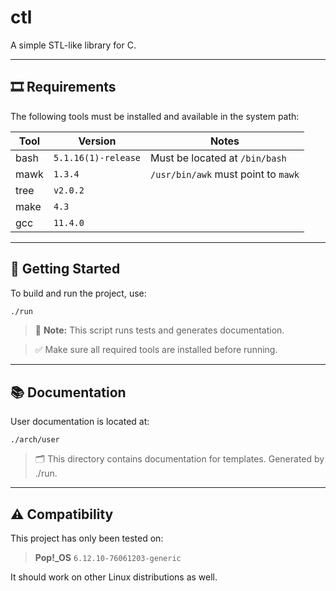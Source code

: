 # ctl

A simple STL-like library for C.

---

## 🎞️ Requirements

The following tools must be installed and available in the system path:

| Tool | Version             | Notes                               |
| ---- | ------------------- | ----------------------------------- |
| bash | `5.1.16(1)-release` | Must be located at `/bin/bash`      |
| mawk | `1.3.4`             | `/usr/bin/awk` must point to `mawk` |
| tree | `v2.0.2`            |                                     |
| make | `4.3`               |                                     |
| gcc  | `11.4.0`            |                                     |

---

## 🚀 Getting Started

To build and run the project, use:

```bash
./run
```

> 🔧 **Note:** This script runs tests and generates documentation.

> ✅ Make sure all required tools are installed before running.

---

## 📚 Documentation

User documentation is located at:

```
./arch/user
```

> 🗂️ This directory contains documentation for templates. Generated by ./run.

---

## ⚠️ Compatibility

This project has only been tested on:

> **Pop!\_OS** `6.12.10-76061203-generic`

It should work on other Linux distributions as well.
